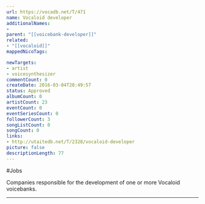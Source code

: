 ```yaml
---
url: https://vocadb.net/T/471
name: Vocaloid developer
additionalNames: 
- 
parent: "[[voicebank-developer]]"
related:
- "[[vocaloid]]"
mappedNicoTags:

newTargets:
- artist
- voicesynthesizer
commentCount: 0
createDate: 2016-03-04T20:49:57
status: Approved
albumCount: 0
artistCount: 23
eventCount: 0
eventSeriesCount: 0
followerCount: 3
songListCount: 0
songCount: 0
links: 
- http://utaitedb.net/T/2328/vocaloid-developer
picture: false
descriptionLength: 77
---
```


#Jobs

Companies responsible for the development of one or more Vocaloid voicebanks.

---

